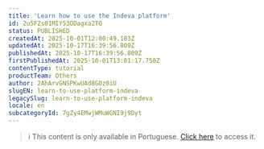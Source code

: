 ```yaml
---
title: 'Learn how to use the Indeva platform'
id: 2u5FZs01MIY53ODagxa2TQ
status: PUBLISHED
createdAt: 2025-10-01T12:00:49.183Z
updatedAt: 2025-10-17T16:39:56.809Z
publishedAt: 2025-10-17T16:39:56.809Z
firstPublishedAt: 2025-10-01T13:01:17.750Z
contentType: tutorial
productTeam: Others
author: 2AhArvGNSPKwUAd8GOz0iU
slugEN: learn-to-use-platform-indeva
legacySlug: learn-to-use-platform-indeva
locale: en
subcategoryId: 7gZy4EMwjWMuWGNI9j9Dyt
---
```


> ℹ️ This content is only available in Portuguese. [Click here](/pt/tutorial/aprender-a-usar-a-plataforma-indeva--2u5FZs01MIY53ODagxa2TQ) to access it.
